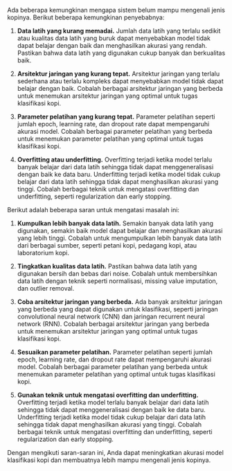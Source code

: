 Ada beberapa kemungkinan mengapa sistem belum mampu mengenali jenis kopinya. Berikut beberapa kemungkinan penyebabnya:

1. **Data latih yang kurang memadai.** Jumlah data latih yang terlalu sedikit atau kualitas data latih yang buruk dapat menyebabkan model tidak dapat belajar dengan baik dan menghasilkan akurasi yang rendah. Pastikan bahwa data latih yang digunakan cukup banyak dan berkualitas baik.

2. **Arsitektur jaringan yang kurang tepat.** Arsitektur jaringan yang terlalu sederhana atau terlalu kompleks dapat menyebabkan model tidak dapat belajar dengan baik. Cobalah berbagai arsitektur jaringan yang berbeda untuk menemukan arsitektur jaringan yang optimal untuk tugas klasifikasi kopi.

3. **Parameter pelatihan yang kurang tepat.** Parameter pelatihan seperti jumlah epoch, learning rate, dan dropout rate dapat mempengaruhi akurasi model. Cobalah berbagai parameter pelatihan yang berbeda untuk menemukan parameter pelatihan yang optimal untuk tugas klasifikasi kopi.

4. **Overfitting atau underfitting.** Overfitting terjadi ketika model terlalu banyak belajar dari data latih sehingga tidak dapat menggeneralisasi dengan baik ke data baru. Underfitting terjadi ketika model tidak cukup belajar dari data latih sehingga tidak dapat menghasilkan akurasi yang tinggi. Cobalah berbagai teknik untuk mengatasi overfitting dan underfitting, seperti regularization dan early stopping.

Berikut adalah beberapa saran untuk mengatasi masalah ini:

1. **Kumpulkan lebih banyak data latih.** Semakin banyak data latih yang digunakan, semakin baik model dapat belajar dan menghasilkan akurasi yang lebih tinggi. Cobalah untuk mengumpulkan lebih banyak data latih dari berbagai sumber, seperti petani kopi, pedagang kopi, atau laboratorium kopi.

2. **Tingkatkan kualitas data latih.** Pastikan bahwa data latih yang digunakan bersih dan bebas dari noise. Cobalah untuk membersihkan data latih dengan teknik seperti normalisasi, missing value imputation, dan outlier removal.

3. **Coba arsitektur jaringan yang berbeda.** Ada banyak arsitektur jaringan yang berbeda yang dapat digunakan untuk klasifikasi, seperti jaringan convolutional neural network (CNN) dan jaringan recurrent neural network (RNN). Cobalah berbagai arsitektur jaringan yang berbeda untuk menemukan arsitektur jaringan yang optimal untuk tugas klasifikasi kopi.

4. **Sesuaikan parameter pelatihan.** Parameter pelatihan seperti jumlah epoch, learning rate, dan dropout rate dapat mempengaruhi akurasi model. Cobalah berbagai parameter pelatihan yang berbeda untuk menemukan parameter pelatihan yang optimal untuk tugas klasifikasi kopi.

5. **Gunakan teknik untuk mengatasi overfitting dan underfitting.** Overfitting terjadi ketika model terlalu banyak belajar dari data latih sehingga tidak dapat menggeneralisasi dengan baik ke data baru. Underfitting terjadi ketika model tidak cukup belajar dari data latih sehingga tidak dapat menghasilkan akurasi yang tinggi. Cobalah berbagai teknik untuk mengatasi overfitting dan underfitting, seperti regularization dan early stopping.

Dengan mengikuti saran-saran ini, Anda dapat meningkatkan akurasi model klasifikasi kopi dan membuatnya lebih mampu mengenali jenis kopinya.